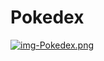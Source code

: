 # Pokedex

[![img-Pokedex.png](https://i.postimg.cc/Z51cz8CK/img-Pokedex.png)](https://postimg.cc/yDy9FSmw)



